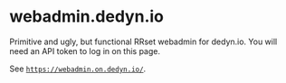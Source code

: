 # webadmin.dedyn.io

Primitive and ugly, but functional RRset webadmin for dedyn.io. You will need an API token to log in on this page.

See [`https://webadmin.on.dedyn.io/`](https://webadmin.on.dedyn.io/).
